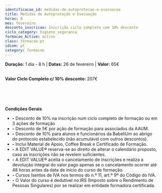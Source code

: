 ```yaml
---
identificacao_id: medidas-de-autoprotecao-e-evacuacao
title: Medidas de Autoproteção e Evacuação
horas: 8
mes: fevereiro
desconto_inscricao: Inscrição ciclo completo com 10% desconto
ciclo_category: higiene_seguranca
formacao_Active: active
class: formacao-pt
idiom: pt
category: formacao
---
```


**Duração:** 1 dia - 8 h  \|  **Datas:** 26 de fevereiro  \|  **Valor:** 65€<br><br>

**Valor Ciclo Completo c/ 10% desconto:** 207€<br><br><br><br><br>

**Condições Gerais**
* **\-** Desconto de 10% na inscrição num ciclo completo de formação ou em 3 ações de formação
* **\-** Desconto de 5€ por ação de formação para associados da AAUM.
* **\-** Desconto de 10% para alunos e funcionários da BabeliUm ao abrigo do protocolo estabelecido (não acumulável com outros descontos).
* **\-** Inclui Material de Apoio, Coffee Break e Certificado de Formação.
* **\-** A EDIT VALUE® reserva-se ao direito de alterar o calendário proposto, caso as inscrições não se revelem suficientes.
* **\-** A EDIT VALUE® aceita o cancelamento de inscrições e realiza a devolução integral do valor pago apenas se o cancelamento ocorrer até 48 horas antes da data de início do curso de formação.
* **\-** Cursos Isentos de IVA nos termos do n.º 11, art.º 9º do Código do IVA.
* **\-** O Valor do curso é dedutível no IRS (Imposto sobre o Rendimento de Pessoas Singulares) por se realizar em entidade formadora certificada.